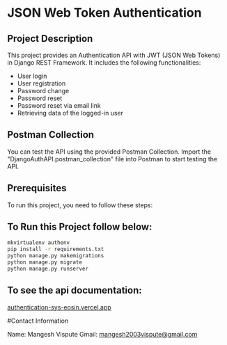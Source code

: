 # JSON Web Token Authentication

## Project Description
This project provides an Authentication API with JWT (JSON Web Tokens) in Django REST Framework. It includes the following functionalities:

- User login
- User registration
- Password change
- Password reset
- Password reset via email link
- Retrieving data of the logged-in user

## Postman Collection
You can test the API using the provided Postman Collection. Import the "DjangoAuthAPI.postman_collection" file into Postman to start testing the API.




## Prerequisites
To run this project, you need to follow these steps:

## To Run this Project follow below:

```bash
mkvirtualenv authenv
pip install -r requirements.txt
python manage.py makemigrations
python manage.py migrate
python manage.py runserver

```
## To see the api documentation:
[authentication-sys-eosin.vercel.app](https://authentication-sys-eosin.vercel.app)



#Contact Information

Name: Mangesh Vispute
Gmail: mangesh2003vispute@gmail.com
